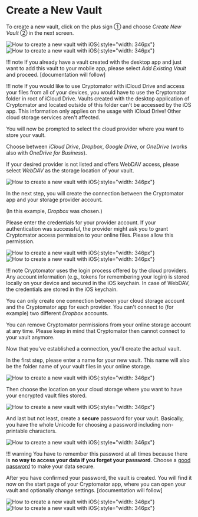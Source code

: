# Create a New Vault

To create a new vault, click on the plus sign ① and choose _Create New Vault_ ② in the next screen.

![How to create a new vault with iOS](../img/ios/create-new-vault-0-start.jpg){:style="width: 346px"} ![How to create a new vault with iOS](../img/ios/create-new-vault-1-select-new-existing.jpg){:style="width: 346px"}

!!! note
    If you already have a vault created with the desktop app and just want to add this vault to your mobile app, please select _Add Existing Vault_ and proceed. [documentation will follow]
        
!!! note
    If you would like to use Cryptomator with iCloud Drive and access your files from all of your devices, you would have to use the Cryptomator folder in root of iCloud Drive. Vaults created with the desktop application of Cryptomator and located outside of this folder can't be accessed by the iOS app.
This information only applies on the usage with iCloud Drive! Other cloud storage services aren't affected.

You will now be prompted to select the cloud provider where you want to store your vault.

Choose between _iCloud Drive_, _Dropbox_, _Google Drive_, or _OneDrive_ (works also with _OneDrive for Business_).

If your desired provider is not listed and offers WebDAV access, please select _WebDAV_ as the storage location of your vault.

![How to create a new vault with iOS](../img/ios/create-new-vault-2-select-provider.jpg){:style="width: 346px"}

In the next step, you will create the connection between the Cryptomator app and your storage provider account.

(In this example, _Dropbox_ was chosen.)

Please enter the credentials for your provider account. If your authentication was successful, the provider might ask you to grant Cryptomator access permission to your online files. Please allow this permission.

![How to create a new vault with iOS](../img/ios/create-new-vault-3-login-provider.jpg){:style="width: 346px"} ![How to create a new vault with iOS](../img/ios/create-new-vault-4-grant-provider-permission.jpg){:style="width: 346px"}

!!! note
    Cryptomator uses the login process offered by the cloud providers. Any account information (e.g., tokens for remembering your login) is stored locally on your device and secured in the iOS keychain. In case of WebDAV, the credentials are stored in the iOS keychain.

You can only create one connection between your cloud storage account and the Cryptomator app for each provider. You can't connect to (for example) two different _Dropbox_ accounts.

You can remove Cryptomator permissions from your online storage account at any time. Please keep in mind that Cryptomator then cannot connect to your vault anymore.

Now that you've established a connection, you'll create the actual vault.

In the first step, please enter a name for your new vault. This name will also be the folder name of your vault files in your online storage.

![How to create a new vault with iOS](../img/ios/create-new-vault-5-name-vault.jpg){:style="width: 346px"}

Then choose the location on your cloud storage where you want to have your encrypted vault files stored.

![How to create a new vault with iOS](../img/ios/create-new-vault-6-select-path.jpg){:style="width: 346px"}

And last but not least, create a **secure** password for your vault. Basically, you have the whole Unicode for choosing a password including non-printable characters.

![How to create a new vault with iOS](../img/ios/create-new-vault-7-set-password.jpg){:style="width: 346px"}

!!! warning
    You have to remember this password at all times because there is **no way to access your data if you forget your password**. Choose a [good password](../../security/advice/#good-passwords) to make your data secure.

After you have confirmed your password, the vault is created. You will find it now on the start page of your Cryptomator app, where you can open your vault and optionally change settings. [documentation will follow]

![How to create a new vault with iOS](../img/ios/create-new-vault-8-creating-vault.jpg){:style="width: 346px"} ![How to create a new vault with iOS](../img/ios/create-new-vault-9-finish.jpg){:style="width: 346px"}
